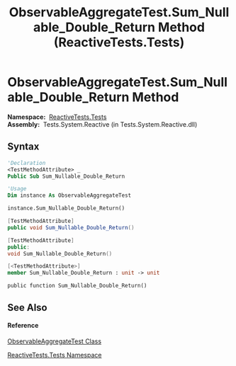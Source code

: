 ﻿---
title: ObservableAggregateTest.Sum_Nullable_Double_Return Method  (ReactiveTests.Tests)
TOCTitle: Sum_Nullable_Double_Return Method
ms:assetid: M:ReactiveTests.Tests.ObservableAggregateTest.Sum_Nullable_Double_Return
ms:mtpsurl: https://msdn.microsoft.com/en-us/library/reactivetests.tests.observableaggregatetest.sum_nullable_double_return(v=VS.103)
ms:contentKeyID: 36619583
ms.date: 06/28/2011
mtps_version: v=VS.103
f1_keywords:
- ReactiveTests.Tests.ObservableAggregateTest.Sum_Nullable_Double_Return
dev_langs:
- CSharp
- JScript
- VB
- FSharp
- c++
---

# ObservableAggregateTest.Sum\_Nullable\_Double\_Return Method

**Namespace:**  [ReactiveTests.Tests](hh289046\(v=vs.103\).md)  
**Assembly:**  Tests.System.Reactive (in Tests.System.Reactive.dll)

## Syntax

``` vb
'Declaration
<TestMethodAttribute> _
Public Sub Sum_Nullable_Double_Return
```

``` vb
'Usage
Dim instance As ObservableAggregateTest

instance.Sum_Nullable_Double_Return()
```

``` csharp
[TestMethodAttribute]
public void Sum_Nullable_Double_Return()
```

``` c++
[TestMethodAttribute]
public:
void Sum_Nullable_Double_Return()
```

``` fsharp
[<TestMethodAttribute>]
member Sum_Nullable_Double_Return : unit -> unit 
```

``` jscript
public function Sum_Nullable_Double_Return()
```

## See Also

#### Reference

[ObservableAggregateTest Class](hh314823\(v=vs.103\).md)

[ReactiveTests.Tests Namespace](hh289046\(v=vs.103\).md)

